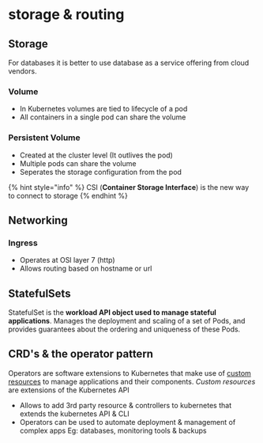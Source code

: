 # storage & routing

## Storage

For databases it is better to use database as a service offering from cloud vendors.&#x20;

### Volume

* In Kubernetes volumes are tied to lifecycle of a pod
* All containers in a single pod can share the volume&#x20;

### Persistent Volume

* Created at the cluster level (It outlives the pod)
* Multiple pods can share the volume
* Seperates the storage configuration from the pod&#x20;

{% hint style="info" %}
CSI (**Container Storage Interface**) is the new way to connect to storage
{% endhint %}

## Networking

### Ingress

* Operates at OSI layer 7 (http)
* Allows routing based on hostname or url&#x20;

## StatefulSets

StatefulSet is the **workload API object used to manage stateful applications**. Manages the deployment and scaling of a set of Pods, and provides guarantees about the ordering and uniqueness of these Pods.

## CRD's & the operator pattern

Operators are software extensions to Kubernetes that make use of [custom resources](https://kubernetes.io/docs/concepts/extend-kubernetes/api-extension/custom-resources/) to manage applications and their components. _Custom resources_ are extensions of the Kubernetes API

* Allows to add 3rd party resource & controllers to kubernetes that extends the kubernetes API & CLI&#x20;
* Operators can be used to automate deployment & management of complex apps Eg: databases, monitoring tools & backups

